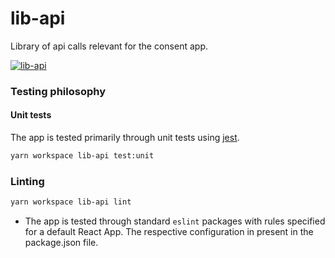 # lib-api

Library of api calls relevant for the consent app.

[![lib-api](https://github.com/Akash-M/consent-app-react/actions/workflows/lib-api.yaml/badge.svg)](https://github.com/Akash-M/consent-app-react/actions/workflows/lib-api.yaml)

### Testing philosophy

#### Unit tests

The app is tested primarily through unit tests using [jest](https://jestjs.io/).

```sh
yarn workspace lib-api test:unit
```

### Linting

```sh
yarn workspace lib-api lint
```

- The app is tested through standard `eslint` packages with rules specified for a default React App. The respective
  configuration in present in the package.json file.
